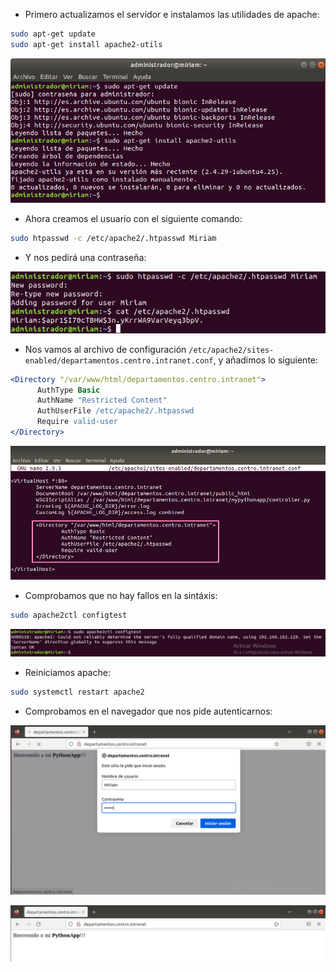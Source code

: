 - Primero actualizamos el servidor e instalamos las utilidades de apache:

```bash
sudo apt-get update
sudo apt-get install apache2-utils
```

![image](/imagenes/20.png)

- Ahora creamos el usuario con el siguiente comando:

```bash
sudo htpasswd -c /etc/apache2/.htpasswd Miriam
```

- Y nos pedirá una contraseña:

![image](/imagenes/21.png)

- Nos vamos al archivo de configuración `/etc/apache2/sites-enabled/departamentos.centro.intranet.conf`, y añadimos lo siguiente:

```apache
<Directory "/var/www/html/departamentos.centro.intranet">
      AuthType Basic
      AuthName "Restricted Content"
      AuthUserFile /etc/apache2/.htpasswd
      Require valid-user
</Directory>
```

![image](/imagenes/22.png)

- Comprobamos que no hay fallos en la sintáxis:

```bash
sudo apache2ctl configtest
```

![image](/imagenes/23.png)

- Reiniciamos apache:

```bash
sudo systemctl restart apache2
```

- Comprobamos en el navegador que nos pide autenticarnos:

![image](/imagenes/24.png)

![image](/imagenes/25.png)
